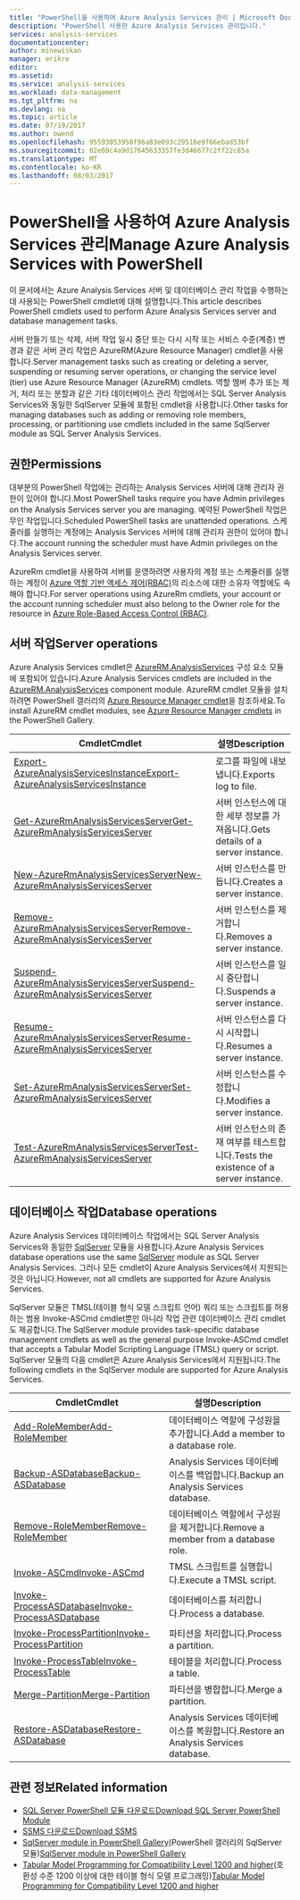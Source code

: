 ```yaml
---
title: "PowerShell을 사용하여 Azure Analysis Services 관리 | Microsoft Docs"
description: "PowerShell 사용한 Azure Analysis Services 관리입니다."
services: analysis-services
documentationcenter: 
author: minewiskan
manager: erikre
editor: 
ms.assetid: 
ms.service: analysis-services
ms.workload: data-management
ms.tgt_pltfrm: na
ms.devlang: na
ms.topic: article
ms.date: 07/19/2017
ms.author: owend
ms.openlocfilehash: 95593053950f96a83e093c29516e9f66ebad53bf
ms.sourcegitcommit: 02e69c4a9d17645633357fe3d46677c2ff22c85a
ms.translationtype: MT
ms.contentlocale: ko-KR
ms.lasthandoff: 08/03/2017
---
```

# <a name="manage-azure-analysis-services-with-powershell"></a><span data-ttu-id="399a6-103">PowerShell을 사용하여 Azure Analysis Services 관리</span><span class="sxs-lookup"><span data-stu-id="399a6-103">Manage Azure Analysis Services with PowerShell</span></span>

<span data-ttu-id="399a6-104">이 문서에서는 Azure Analysis Services 서버 및 데이터베이스 관리 작업을 수행하는 데 사용되는 PowerShell cmdlet에 대해 설명합니다.</span><span class="sxs-lookup"><span data-stu-id="399a6-104">This article describes PowerShell cmdlets used to perform Azure Analysis Services server and database management tasks.</span></span> 

<span data-ttu-id="399a6-105">서버 만들기 또는 삭제, 서버 작업 일시 중단 또는 다시 시작 또는 서비스 수준(계층) 변경과 같은 서버 관리 작업은 AzureRM(Azure Resource Manager) cmdlet을 사용합니다.</span><span class="sxs-lookup"><span data-stu-id="399a6-105">Server management tasks such as creating or deleting a server, suspending or resuming server operations, or changing the service level (tier) use Azure Resource Manager (AzureRM) cmdlets.</span></span> <span data-ttu-id="399a6-106">역할 멤버 추가 또는 제거, 처리 또는 분할과 같은 기타 데이터베이스 관리 작업에서는 SQL Server Analysis Services와 동일한 SqlServer 모듈에 포함된 cmdlet을 사용합니다.</span><span class="sxs-lookup"><span data-stu-id="399a6-106">Other tasks for managing databases such as adding or removing role members, processing, or partitioning use cmdlets included in the same SqlServer module as SQL Server Analysis Services.</span></span>

## <a name="permissions"></a><span data-ttu-id="399a6-107">권한</span><span class="sxs-lookup"><span data-stu-id="399a6-107">Permissions</span></span>
<span data-ttu-id="399a6-108">대부분의 PowerShell 작업에는 관리하는 Analysis Services 서버에 대해 관리자 권한이 있어야 합니다.</span><span class="sxs-lookup"><span data-stu-id="399a6-108">Most PowerShell tasks require you have Admin privileges on the Analysis Services server you are managing.</span></span> <span data-ttu-id="399a6-109">예약된 PowerShell 작업은 무인 작업입니다.</span><span class="sxs-lookup"><span data-stu-id="399a6-109">Scheduled PowerShell tasks are unattended operations.</span></span> <span data-ttu-id="399a6-110">스케줄러를 실행하는 계정에는 Analysis Services 서버에 대해 관리자 권한이 있어야 합니다.</span><span class="sxs-lookup"><span data-stu-id="399a6-110">The account running the scheduler must have Admin privileges on the Analysis Services server.</span></span> 

<span data-ttu-id="399a6-111">AzureRm cmdlet을 사용하여 서버를 운영하려면 사용자의 계정 또는 스케줄러를 실행하는 계정이 [Azure 역할 기반 액세스 제어(RBAC)](../active-directory/role-based-access-control-what-is.md)의 리소스에 대한 소유자 역할에도 속해야 합니다.</span><span class="sxs-lookup"><span data-stu-id="399a6-111">For server operations using AzureRm cmdlets, your account or the account running scheduler must also belong to the Owner role for the resource in [Azure Role-Based Access Control (RBAC)](../active-directory/role-based-access-control-what-is.md).</span></span> 

## <a name="server-operations"></a><span data-ttu-id="399a6-112">서버 작업</span><span class="sxs-lookup"><span data-stu-id="399a6-112">Server operations</span></span> 
<span data-ttu-id="399a6-113">Azure Analysis Services cmdlet은 [AzureRM.AnalysisServices](https://www.powershellgallery.com/packages/AzureRM.AnalysisServices) 구성 요소 모듈에 포함되어 있습니다.</span><span class="sxs-lookup"><span data-stu-id="399a6-113">Azure Analysis Services cmdlets are included in the [AzureRM.AnalysisServices](https://www.powershellgallery.com/packages/AzureRM.AnalysisServices) component module.</span></span> <span data-ttu-id="399a6-114">AzureRM cmdlet 모듈을 설치하려면 PowerShell 갤러리의 [Azure Resource Manager cmdlet](/powershell/azure/overview)을 참조하세요.</span><span class="sxs-lookup"><span data-stu-id="399a6-114">To install AzureRM cmdlet modules, see [Azure Resource Manager cmdlets](/powershell/azure/overview) in the PowerShell Gallery.</span></span>

|<span data-ttu-id="399a6-115">Cmdlet</span><span class="sxs-lookup"><span data-stu-id="399a6-115">Cmdlet</span></span>|<span data-ttu-id="399a6-116">설명</span><span class="sxs-lookup"><span data-stu-id="399a6-116">Description</span></span>| 
|------------|-----------------| 
|[<span data-ttu-id="399a6-117">Export-AzureAnalysisServicesInstance</span><span class="sxs-lookup"><span data-stu-id="399a6-117">Export-AzureAnalysisServicesInstance</span></span>](/powershell/module/azurerm.analysisservices/export-azureanalysisservicesinstancelog)|<span data-ttu-id="399a6-118">로그를 파일에 내보냅니다.</span><span class="sxs-lookup"><span data-stu-id="399a6-118">Exports log to file.</span></span>| 
|[<span data-ttu-id="399a6-119">Get-AzureRmAnalysisServicesServer</span><span class="sxs-lookup"><span data-stu-id="399a6-119">Get-AzureRmAnalysisServicesServer</span></span>](/powershell/module/azurerm.analysisservices/get-azurermanalysisservicesserver)|<span data-ttu-id="399a6-120">서버 인스턴스에 대한 세부 정보를 가져옵니다.</span><span class="sxs-lookup"><span data-stu-id="399a6-120">Gets details of a server instance.</span></span>|  
|[<span data-ttu-id="399a6-121">New-AzureRmAnalysisServicesServer</span><span class="sxs-lookup"><span data-stu-id="399a6-121">New-AzureRmAnalysisServicesServer</span></span>](/powershell/module/azurerm.analysisservices/new-azurermanalysisservicesserver)|<span data-ttu-id="399a6-122">서버 인스턴스를 만듭니다.</span><span class="sxs-lookup"><span data-stu-id="399a6-122">Creates a server instance.</span></span>|
|[<span data-ttu-id="399a6-123">Remove-AzureRmAnalysisServicesServer</span><span class="sxs-lookup"><span data-stu-id="399a6-123">Remove-AzureRmAnalysisServicesServer</span></span>](/powershell/module/azurerm.analysisservices/remove-azurermanalysisservicesserver)|<span data-ttu-id="399a6-124">서버 인스턴스를 제거합니다.</span><span class="sxs-lookup"><span data-stu-id="399a6-124">Removes a server instance.</span></span>|  
|[<span data-ttu-id="399a6-125">Suspend-AzureRmAnalysisServicesServer</span><span class="sxs-lookup"><span data-stu-id="399a6-125">Suspend-AzureRmAnalysisServicesServer</span></span>](/powershell/module/azurerm.analysisservices/suspend-azurermanalysisservicesserver)|<span data-ttu-id="399a6-126">서버 인스턴스를 일시 중단합니다.</span><span class="sxs-lookup"><span data-stu-id="399a6-126">Suspends a server instance.</span></span>| 
|[<span data-ttu-id="399a6-127">Resume-AzureRmAnalysisServicesServer</span><span class="sxs-lookup"><span data-stu-id="399a6-127">Resume-AzureRmAnalysisServicesServer</span></span>](/powershell/module/azurerm.analysisservices/resume-azurermanalysisservicesserver)|<span data-ttu-id="399a6-128">서버 인스턴스를 다시 시작합니다.</span><span class="sxs-lookup"><span data-stu-id="399a6-128">Resumes a server instance.</span></span>|  
|[<span data-ttu-id="399a6-129">Set-AzureRmAnalysisServicesServer</span><span class="sxs-lookup"><span data-stu-id="399a6-129">Set-AzureRmAnalysisServicesServer</span></span>](/powershell/module/azurerm.analysisservices/set-azurermanalysisservicesserver)|<span data-ttu-id="399a6-130">서버 인스턴스를 수정합니다.</span><span class="sxs-lookup"><span data-stu-id="399a6-130">Modifies a server instance.</span></span>|   
|[<span data-ttu-id="399a6-131">Test-AzureRmAnalysisServicesServer</span><span class="sxs-lookup"><span data-stu-id="399a6-131">Test-AzureRmAnalysisServicesServer</span></span>](/powershell/module/azurerm.analysisservices/test-azurermanalysisservicesserver)|<span data-ttu-id="399a6-132">서버 인스턴스의 존재 여부를 테스트합니다.</span><span class="sxs-lookup"><span data-stu-id="399a6-132">Tests the existence of a server  instance.</span></span>| 

## <a name="database-operations"></a><span data-ttu-id="399a6-133">데이터베이스 작업</span><span class="sxs-lookup"><span data-stu-id="399a6-133">Database operations</span></span>

<span data-ttu-id="399a6-134">Azure Analysis Services 데이터베이스 작업에서는 SQL Server Analysis Services와 동일한 [SqlServer](https://www.powershellgallery.com/packages/SqlServer) 모듈을 사용합니다.</span><span class="sxs-lookup"><span data-stu-id="399a6-134">Azure Analysis Services database operations use the same [SqlServer](https://www.powershellgallery.com/packages/SqlServer) module as SQL Server Analysis Services.</span></span> <span data-ttu-id="399a6-135">그러나 모든 cmdlet이 Azure Analysis Services에서 지원되는 것은 아닙니다.</span><span class="sxs-lookup"><span data-stu-id="399a6-135">However, not all cmdlets are supported for Azure Analysis Services.</span></span> 

<span data-ttu-id="399a6-136">SqlServer 모듈은 TMSL(테이블 형식 모델 스크립트 언어) 쿼리 또는 스크립트를 허용하는 범용 Invoke-ASCmd cmdlet뿐만 아니라 작업 관련 데이터베이스 관리 cmdlet도 제공합니다.</span><span class="sxs-lookup"><span data-stu-id="399a6-136">The SqlServer module provides task-specific database management cmdlets as well as the general purpose Invoke-ASCmd cmdlet that accepts a Tabular Model Scripting Language (TMSL) query or script.</span></span> <span data-ttu-id="399a6-137">SqlServer 모듈의 다음 cmdlet은 Azure Analysis Services에서 지원됩니다.</span><span class="sxs-lookup"><span data-stu-id="399a6-137">The following cmdlets in the SqlServer module are supported for Azure Analysis Services.</span></span>

  
|<span data-ttu-id="399a6-138">Cmdlet</span><span class="sxs-lookup"><span data-stu-id="399a6-138">Cmdlet</span></span>|<span data-ttu-id="399a6-139">설명</span><span class="sxs-lookup"><span data-stu-id="399a6-139">Description</span></span>|
|------------|-----------------| 
|[<span data-ttu-id="399a6-140">Add-RoleMember</span><span class="sxs-lookup"><span data-stu-id="399a6-140">Add-RoleMember</span></span>](https://msdn.microsoft.com/library/hh510167.aspx)|<span data-ttu-id="399a6-141">데이터베이스 역할에 구성원을 추가합니다.</span><span class="sxs-lookup"><span data-stu-id="399a6-141">Add a member to a database role.</span></span>| 
|[<span data-ttu-id="399a6-142">Backup-ASDatabase</span><span class="sxs-lookup"><span data-stu-id="399a6-142">Backup-ASDatabase</span></span>](https://docs.microsoft.com/sql/analysis-services/powershell/backup-asdatabase-cmdlet)|<span data-ttu-id="399a6-143">Analysis Services 데이터베이스를 백업합니다.</span><span class="sxs-lookup"><span data-stu-id="399a6-143">Backup an Analysis Services database.</span></span>|  
|[<span data-ttu-id="399a6-144">Remove-RoleMember</span><span class="sxs-lookup"><span data-stu-id="399a6-144">Remove-RoleMember</span></span>](https://msdn.microsoft.com/library/hh510173.aspx)|<span data-ttu-id="399a6-145">데이터베이스 역할에서 구성원을 제거합니다.</span><span class="sxs-lookup"><span data-stu-id="399a6-145">Remove a member from a database role.</span></span>|   
|[<span data-ttu-id="399a6-146">Invoke-ASCmd</span><span class="sxs-lookup"><span data-stu-id="399a6-146">Invoke-ASCmd</span></span>](https://msdn.microsoft.com/library/hh479579.aspx)|<span data-ttu-id="399a6-147">TMSL 스크립트를 실행합니다.</span><span class="sxs-lookup"><span data-stu-id="399a6-147">Execute a TMSL script.</span></span>|
|[<span data-ttu-id="399a6-148">Invoke-ProcessASDatabase</span><span class="sxs-lookup"><span data-stu-id="399a6-148">Invoke-ProcessASDatabase</span></span>](https://msdn.microsoft.com/library/mt651773.aspx)|<span data-ttu-id="399a6-149">데이터베이스를 처리합니다.</span><span class="sxs-lookup"><span data-stu-id="399a6-149">Process a database.</span></span>|  
|[<span data-ttu-id="399a6-150">Invoke-ProcessPartition</span><span class="sxs-lookup"><span data-stu-id="399a6-150">Invoke-ProcessPartition</span></span>](https://msdn.microsoft.com/library/hh510164.aspx)|<span data-ttu-id="399a6-151">파티션을 처리합니다.</span><span class="sxs-lookup"><span data-stu-id="399a6-151">Process a partition.</span></span>| 
|[<span data-ttu-id="399a6-152">Invoke-ProcessTable</span><span class="sxs-lookup"><span data-stu-id="399a6-152">Invoke-ProcessTable</span></span>](https://msdn.microsoft.com/library/mt651774.aspx)|<span data-ttu-id="399a6-153">테이블을 처리합니다.</span><span class="sxs-lookup"><span data-stu-id="399a6-153">Process a table.</span></span>|  
|[<span data-ttu-id="399a6-154">Merge-Partition</span><span class="sxs-lookup"><span data-stu-id="399a6-154">Merge-Partition</span></span>](https://msdn.microsoft.com/library/hh479576.aspx)|<span data-ttu-id="399a6-155">파티션을 병합합니다.</span><span class="sxs-lookup"><span data-stu-id="399a6-155">Merge a partition.</span></span>|  
|[<span data-ttu-id="399a6-156">Restore-ASDatabase</span><span class="sxs-lookup"><span data-stu-id="399a6-156">Restore-ASDatabase</span></span>](https://docs.microsoft.com/sql/analysis-services/powershell/restore-asdatabase-cmdlet)|<span data-ttu-id="399a6-157">Analysis Services 데이터베이스를 복원합니다.</span><span class="sxs-lookup"><span data-stu-id="399a6-157">Restore an Analysis Services database.</span></span>| 
  

## <a name="related-information"></a><span data-ttu-id="399a6-158">관련 정보</span><span class="sxs-lookup"><span data-stu-id="399a6-158">Related information</span></span>

* [<span data-ttu-id="399a6-159">SQL Server PowerShell 모듈 다운로드</span><span class="sxs-lookup"><span data-stu-id="399a6-159">Download SQL Server PowerShell Module</span></span>](https://docs.microsoft.com/sql/ssms/download-sql-server-ps-module)   
* [<span data-ttu-id="399a6-160">SSMS 다운로드</span><span class="sxs-lookup"><span data-stu-id="399a6-160">Download SSMS</span></span>](https://docs.microsoft.com/sql/ssms/download-sql-server-management-studio-ssms)   
* <span data-ttu-id="399a6-161">[SqlServer module in PowerShell Gallery](https://www.powershellgallery.com/packages/SqlServer)(PowerShell 갤러리의 SqlServer 모듈)</span><span class="sxs-lookup"><span data-stu-id="399a6-161">[SqlServer module in PowerShell Gallery](https://www.powershellgallery.com/packages/SqlServer)</span></span>    
* <span data-ttu-id="399a6-162">[Tabular Model Programming for Compatibility Level 1200 and higher](https://msdn.microsoft.com/library/mt712541.aspx)(호환성 수준 1200 이상에 대한 테이블 형식 모델 프로그래밍)</span><span class="sxs-lookup"><span data-stu-id="399a6-162">[Tabular Model Programming for Compatibility Level 1200 and higher](https://msdn.microsoft.com/library/mt712541.aspx)</span></span>
